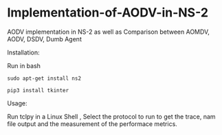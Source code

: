 # Implementation-of-AODV-in-NS-2
AODV implementation in NS-2 as well as Comparison between AOMDV, AODV, DSDV, Dumb Agent

Installation:

Run in bash

`sudo apt-get install ns2`

`pip3 install tkinter`

Usage:

Run tclpy in a Linux Shell , Select the protocol to run to get the trace, nam file output and the measurement of the performace metrics.
